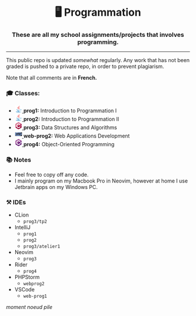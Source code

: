 <h1 align="center">🖥️ Programmation</h1>

<h3 align="center">These are all my school assignments/projects that involves programming.</h3>

<hr/>

This public repo is updated *somewhat* regularly. Any work that has not been graded is pushed to a private repo, in order to prevent plagiarism. 

Note that all comments are in **French.**

<h3>🎓 Classes:</h3>

- <a href="https://www.java.com" target="_blank" rel="noreferrer"> <img src="https://raw.githubusercontent.com/devicons/devicon/master/icons/java/java-original.svg" alt="java" width="20" height="20"/> </a> **prog1:** Introduction to Programmation I
- <a href="https://www.java.com" target="_blank" rel="noreferrer"> <img src="https://raw.githubusercontent.com/devicons/devicon/master/icons/java/java-original.svg" alt="java" width="20" height="20"/> </a> **prog2:** Introduction to Programmation II
- <a href="https://www.w3schools.com/cpp/" target="_blank" rel="noreferrer"> <img src="https://raw.githubusercontent.com/devicons/devicon/master/icons/cplusplus/cplusplus-original.svg" alt="cplusplus" width="20" height="20"/> </a> **prog3:** Data Structures and Algorithms
- <a href="https://www.php.net" target="_blank" rel="noreferrer"> <img src="https://raw.githubusercontent.com/devicons/devicon/master/icons/php/php-original.svg" alt="php" width="20" height="20"/> </a> **web-prog2:** Web Applications Development
- <a href="https://www.w3schools.com/cs/" target="_blank" rel="noreferrer"> <img src="https://raw.githubusercontent.com/devicons/devicon/master/icons/csharp/csharp-original.svg" alt="csharp" width="20" height="20"/> </a> **prog4:** Object-Oriented Programming

<h3>📚 Notes</h3>

- Feel free to copy off any code.
- I mainly program on my Macbook Pro in Neovim, however at home I use Jetbrain apps on my Windows PC.

<h3>⚒️ IDEs</h4>

- CLion
  - `prog3/tp2`
- IntelliJ
  - `prog1`
  - `prog2`
  - `prog3/atelier1`
- Neovim
  - `prog3`
- Rider
  - `prog4`
- PHPStorm
  - `webprog2`
- VSCode
  - `web-prog1`

*moment noeud pile*
